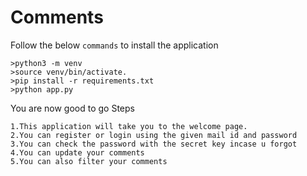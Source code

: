 # Comments
Follow the below `commands` to install the application
```shell
>python3 -m venv
>source venv/bin/activate.
>pip install -r requirements.txt
>python app.py
```
You are now good to go
Steps 

    1.This application will take you to the welcome page.
    2.You can register or login using the given mail id and password
    3.You can check the password with the secret key incase u forgot
    4.You can update your comments
    5.You can also filter your comments
